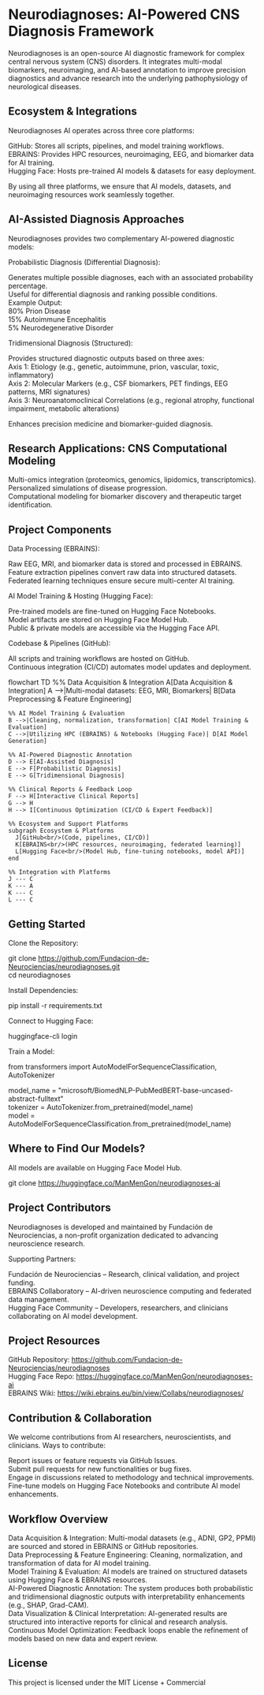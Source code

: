# Neurodiagnoses: AI-Powered CNS Diagnosis Framework

Neurodiagnoses is an open-source AI diagnostic framework for complex central nervous system (CNS) disorders. It integrates multi-modal biomarkers, neuroimaging, and AI-based annotation to improve precision diagnostics and advance research into the underlying pathophysiology of neurological diseases.

## Ecosystem & Integrations

Neurodiagnoses AI operates across three core platforms:

GitHub: Stores all scripts, pipelines, and model training workflows.  
EBRAINS: Provides HPC resources, neuroimaging, EEG, and biomarker data for AI training.  
Hugging Face: Hosts pre-trained AI models & datasets for easy deployment.  

By using all three platforms, we ensure that AI models, datasets, and neuroimaging resources work seamlessly together.

## AI-Assisted Diagnosis Approaches

Neurodiagnoses provides two complementary AI-powered diagnostic models:

Probabilistic Diagnosis (Differential Diagnosis):

Generates multiple possible diagnoses, each with an associated probability percentage.  
Useful for differential diagnosis and ranking possible conditions.  
Example Output:  
80% Prion Disease  
15% Autoimmune Encephalitis  
5% Neurodegenerative Disorder  

Tridimensional Diagnosis (Structured):

Provides structured diagnostic outputs based on three axes:  
Axis 1: Etiology (e.g., genetic, autoimmune, prion, vascular, toxic, inflammatory)  
Axis 2: Molecular Markers (e.g., CSF biomarkers, PET findings, EEG patterns, MRI signatures)  
Axis 3: Neuroanatomoclinical Correlations (e.g., regional atrophy, functional impairment, metabolic alterations)  

Enhances precision medicine and biomarker-guided diagnosis.

## Research Applications: CNS Computational Modeling

Multi-omics integration (proteomics, genomics, lipidomics, transcriptomics).  
Personalized simulations of disease progression.  
Computational modeling for biomarker discovery and therapeutic target identification.  

## Project Components

Data Processing (EBRAINS):  

Raw EEG, MRI, and biomarker data is stored and processed in EBRAINS.  
Feature extraction pipelines convert raw data into structured datasets.  
Federated learning techniques ensure secure multi-center AI training.  

AI Model Training & Hosting (Hugging Face):  

Pre-trained models are fine-tuned on Hugging Face Notebooks.  
Model artifacts are stored on Hugging Face Model Hub.  
Public & private models are accessible via the Hugging Face API.  

Codebase & Pipelines (GitHub):  

All scripts and training workflows are hosted on GitHub.  
Continuous integration (CI/CD) automates model updates and deployment.  


flowchart TD
    %% Data Acquisition & Integration
    A[Data Acquisition & Integration]
    A -->|Multi-modal datasets: EEG, MRI, Biomarkers| B[Data Preprocessing & Feature Engineering]
    
    %% AI Model Training & Evaluation
    B -->|Cleaning, normalization, transformation| C[AI Model Training & Evaluation]
    C -->|Utilizing HPC (EBRAINS) & Notebooks (Hugging Face)| D[AI Model Generation]

    %% AI-Powered Diagnostic Annotation
    D --> E[AI-Assisted Diagnosis]
    E --> F[Probabilistic Diagnosis]
    E --> G[Tridimensional Diagnosis]
    
    %% Clinical Reports & Feedback Loop
    F --> H[Interactive Clinical Reports]
    G --> H
    H --> I[Continuous Optimization (CI/CD & Expert Feedback)]

    %% Ecosystem and Support Platforms
    subgraph Ecosystem & Platforms
      J[GitHub<br/>(Code, pipelines, CI/CD)]
      K[EBRAINS<br/>(HPC resources, neuroimaging, federated learning)]
      L[Hugging Face<br/>(Model Hub, fine-tuning notebooks, model API)]
    end

    %% Integration with Platforms
    J --- C
    K --- A
    K --- C
    L --- C


## Getting Started

Clone the Repository:  

git clone https://github.com/Fundacion-de-Neurociencias/neurodiagnoses.git  
cd neurodiagnoses  

Install Dependencies:  

pip install -r requirements.txt  

Connect to Hugging Face:  

huggingface-cli login  

Train a Model:  

from transformers import AutoModelForSequenceClassification, AutoTokenizer  

model_name = "microsoft/BiomedNLP-PubMedBERT-base-uncased-abstract-fulltext"  
tokenizer = AutoTokenizer.from_pretrained(model_name)  
model = AutoModelForSequenceClassification.from_pretrained(model_name)  

## Where to Find Our Models?

All models are available on Hugging Face Model Hub.  

git clone https://huggingface.co/ManMenGon/neurodiagnoses-ai  

## Project Contributors

Neurodiagnoses is developed and maintained by Fundación de Neurociencias, a non-profit organization dedicated to advancing neuroscience research.

Supporting Partners:

Fundación de Neurociencias – Research, clinical validation, and project funding.  
EBRAINS Collaboratory – AI-driven neuroscience computing and federated data management.  
Hugging Face Community – Developers, researchers, and clinicians collaborating on AI model development.  

## Project Resources

GitHub Repository: https://github.com/Fundacion-de-Neurociencias/neurodiagnoses  
Hugging Face Repo: https://huggingface.co/ManMenGon/neurodiagnoses-ai  
EBRAINS Wiki: https://wiki.ebrains.eu/bin/view/Collabs/neurodiagnoses/  

## Contribution & Collaboration

We welcome contributions from AI researchers, neuroscientists, and clinicians. Ways to contribute:

Report issues or feature requests via GitHub Issues.  
Submit pull requests for new functionalities or bug fixes.  
Engage in discussions related to methodology and technical improvements.  
Fine-tune models on Hugging Face Notebooks and contribute AI model enhancements.  

## Workflow Overview

Data Acquisition & Integration: Multi-modal datasets (e.g., ADNI, GP2, PPMI) are sourced and stored in EBRAINS or GitHub repositories.  
Data Preprocessing & Feature Engineering: Cleaning, normalization, and transformation of data for AI model training.  
Model Training & Evaluation: AI models are trained on structured datasets using Hugging Face & EBRAINS resources.  
AI-Powered Diagnostic Annotation: The system produces both probabilistic and tridimensional diagnostic outputs with interpretability enhancements (e.g., SHAP, Grad-CAM).  
Data Visualization & Clinical Interpretation: AI-generated results are structured into interactive reports for clinical and research analysis.  
Continuous Model Optimization: Feedback loops enable the refinement of models based on new data and expert review.  

## License

This project is licensed under the MIT License + Commercial
